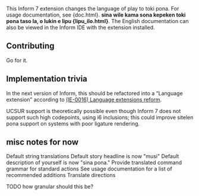 This Inform 7 extension changes the language of play to toki pona. For usage documentation, see {doc.html}. **sina wile kama sona kepeken toki pona taso la, o lukin e lipu {lipu_ilo.html}**. The English documentation can also be viewed in the Inform IDE with the extension installed.

## Contributing

Go for it.

## Implementation trivia

In the next version of Inform, this should be refactored into a “Language extension” according to [(IE-0016) Language extensions reform](https://github.com/ganelson/inform-evolution/blob/main/proposals/0016-language-extensions-reform.md).

UCSUR support is theoretically possible even though Inform 7 does not support such high codepoints, using i6 inclusions; this could improve sitelen pona support on systems with poor ligature rendering.



## misc notes for now

Default string translations
    Default story headline is now "musi"
    Default description of yourself is now "sina pona."
Provide translated command grammar for standard actions
    See usage documentation for a list of recommended additions
Translate directions

TODO how granular should this be?

